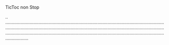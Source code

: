 TicToc non Stop

..
......................................................................................................................................................................................................................................................................................................................................................................................................